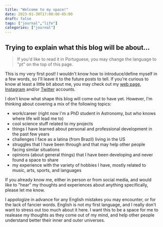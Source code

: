 ```yaml
---
title: "Welcome to my space!"
date: 2023-01-30T17:00:00-05:00
draft: false
tags: ["journal","life"]
categories: ["journal"]
---
```


## Trying to explain what this blog will be about...

> If you'd like to read it in Portuguese, you may change the language to "pt" on the top of this page.

This is my very first post! I wouldn't know how to introduce/define myself in a few words, so I'll leave it to the future posts to tell. If you're curious to know at least a little bit about me, you may check out my [web page](https://www.karolinagarcia.github.io), [Instagram](https://www.instagram.com/karolinatgarcia/) and/or [Twitter](https://twitter.com/karolinatgarcia) accounts.

I don't know what shape this blog will come out to have yet. However, I'm thinking about covering a mix of the following topics:

- work/career (right now I'm a PhD student in Astronomy, but who knows where life will lead me to)
- cool science stuff related to my projects
- things I have learned about personal and professional development in the past few years
- challenges I face as a latina (from Brazil) living in the US
- struggles that I have been through and that may help other people facing similar situations
- opinions (about general things) that I have been developing and never found a space to share
- my experience with the variety of hobbies I have, mostly related to music, arts, sports, and languages

If you already know me, either in person or from social media, and would like to "hear" my thoughts and experiences about anything specifically, please let me know.

I appologize in advance for any English mistakes you may encounter, or for the lack of fancier words. English is not my first language, and I really don't want to stress out too much about it here. I want this to be a space for me to realease my thoughts as they come out of my mind, and help other people understand better their inner and outer universes.
